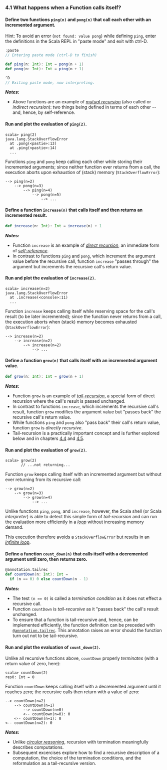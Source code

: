 ### 4.1 What happens when a Function calls itself?

#### Define two functions `ping(n)` and `pong(n)` that call each other with an incremented argument.

Hint: To avoid an error (`not found: value pong`) while defining `ping`, enter the definitions in the Scala REPL in "paste mode" and exit with ctrl-D.

```scala
:paste
// Entering paste mode (ctrl-D to finish)

def ping(n: Int): Int = pong(n + 1)
def pong(n: Int): Int = ping(n + 1)

^D
// Exiting paste mode, now interpreting.
```

___Notes:___

* Above functions are an example of [_mutual recursion_](https://en.wikipedia.org/wiki/Mutual_recursion) (also called or _indirect recursion_): two things being defined in terms of each other -- and, hence, by self-reference.

#### Run and plot the evaluation of `ping(2)`.

```
scala> ping(2)
java.lang.StackOverflowError
  at .pong(<pastie>:13)
  at .ping(<pastie>:14)
  ...
```

Functions `ping` and `pong` keep calling each other while storing their incremented arguments; since neither function ever returns from a call, the execution aborts upon exhaustion of (stack) memory (`StackOverflowError`):

```
--> ping(n=2)
    --> pong(n=3)
        --> ping(n=4)
            --> pong(n=5)
                --> ...
```

#### Define a function `increase(n)` that calls itself and then returns an incremented result.

```scala
def increase(n: Int): Int = increase(n) + 1
```

___Notes:___

* Function `increase` is an example of [_direct recursion_](https://en.wikipedia.org/wiki/Recursion), an immediate form of [_self-reference_](https://en.wikipedia.org/wiki/Self-reference).
* In contrast to functions `ping` and `pong`, which increment the argument value before the recursive call, function `increase` "passes through" the argument but increments the recursive call's return value.

#### Run and plot the evaluation of `increase(2)`.

```
scala> increase(n=2)
java.lang.StackOverflowError
  at .increase(<console>:11)
  ...
```

Function `increase` keeps calling itself while reserving space for the call's result (to be later incremented); since the function never returns from a call, the execution aborts when (stack) memory becomes exhausted (`StackOverflowError`):

```
--> increase(n=2)
    --> increase(n=2)
        --> increase(n=2)
            --> ...
```

#### Define a function `grow(n)` that calls itself with an incremented argument value.

```scala
def grow(n: Int): Int = grow(n + 1)
```

___Notes:___

* Function `grow` is an example of [_tail-recursion_](https://en.wikipedia.org/wiki/Tail_recursion), a special form of direct recursion where the call's result is passed unchanged.
* In contrast to functions `increase`, which increments the recursive call's result, function `grow` modifies the argument value but "passes back" the recursive call's return value.
* While functions `ping` and `pong` also "pass back" their call's return value, function `grow` is _directly recursive_.
* Tail-recursion is a practically important concept and is further explored below and in chapters [4.4](ch4_4_recursive_add.md) and [4.5](ch4_5_recursive_multiply.md).

#### Run and plot the evaluation of `grow(2)`.

```
scala> grow(2)
       // ...not returning...
```

Function `grow` keeps calling itself with an incremented argument but without ever returning from its recursive call:

```
--> grow(n=2)
    --> grow(n=3)
        --> grow(n=4)
            --> ...
```

Unlike functions `ping`, `pong`, and `increase`, however, the Scala shell (or Scala _interpreter_) is able to detect this simple form of _tail-recursion_ and can run the evaluation more efficiently in a [_loop_](https://en.wikipedia.org/wiki/Loop_(computing)) without increasing memory demand.

This execution therefore avoids a `StackOverflowError` but results in an [_infinite loop_](https://en.wikipedia.org/wiki/Loop_(computing)#Infinite_loops).

#### Define a function `count_down(n)` that calls itself with a decremented argument until zero, then returns zero.

```scala
@annotation.tailrec
def countDown(n: Int): Int =
  if (n == 0) 0 else countDown(n - 1)
```

___Notes:___

* The test `(n == 0)` is called a _termination condition_ as it does not effect a recursive call.
* Function `countDown` is _tail-recursive_ as it "passes back" the call's result unchanged.
* To ensure that a function is tail-recursive and, hence, can be implemented efficiently, the function definition can be preceded with [`@annotation.tailrec`](<https://www.scala-lang.org/api/current/scala/annotation/tailrec.html>). This annotation raises an error should the function turn out not to be tail-recursive.

#### Run and plot the evaluation of `count_down(2)`.

Unlike all recursive functions above, `countDown` properly _terminates_ (with a return value of zero, here):

```
scala> countDown(2)
res0: Int = 0
```

Function `countDown` keeps calling itself with a decremented argument until it reaches zero; the recursive calls then return with a value of zero:

```
--> countDown(n=2)
    --> countDown(n=1)
        --> countDown(n=0)
        <-- countDown(n=0): 0
    <-- countDown(n=1): 0
<-- countDown(n=2): 0
```

___Notes:___

* Unlike [_circular reasoning_](https://en.wikipedia.org/wiki/Circular_reasoning), recursion with termination meaningfully describes computations.
* Subsequent excercises explore how to find a recursive description of a computation, the choice of the termination conditions, and the reformulation as a tail-recursive version.

